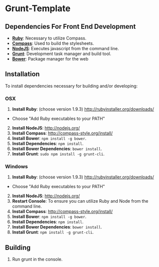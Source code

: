 Grunt-Template
==============

## Dependencies For Front End Development

* __[Ruby](http://www.ruby-lang.org/en/)__: Necessary to utilize Compass.
* __[Compass](http://compass-style.org)__: Used to build the stylesheets.
* __[NodeJS](http://nodejs.org/)__: Executes javascript from the command line.
* __[Grunt](http://gruntjs.com/)__: Development task manager and build tool.
* __[Bower](http://bower.io/)__: Package manager for the web

## Installation

To install dependencies necessary for building and/or developing:

### OSX

1. __Install Ruby__: (choose version 1.9.3) http://rubyinstaller.org/downloads/
  * Choose "Add Ruby executables to your PATH"
2. __Install NodeJS__: http://nodejs.org/
3. __Install Compass__: http://compass-style.org/install/
4. __Install Bower__: `npm install -g bower`.
5. __Install Dependencies__: `npm install`.
6. __Install Bower Dependencies__: `bower install`.
7. __Install Grunt__: `sudo npm install -g grunt-cli`.

### Windows

1. __Install Ruby__: (choose version 1.9.3) http://rubyinstaller.org/downloads/
  * Choose "Add Ruby executables to your PATH"
2. __Install NodeJS__: http://nodejs.org/
3. __Restart Console__: To ensure you can utilize Ruby and Node from the command line.
4. __Install Compass__: http://compass-style.org/install/
5. __Install Bower__: `npm install -g bower`.
6. __Install Dependencies__: `npm install`.
7. __Install Bower Dependencies__: `bower install`.
8. __Install Grunt__: `npm install -g grunt-cli`.

## Building
1. Run grunt in the console.
